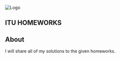 ![Logo](https://ari24.com/assets/img/default-haber.svg)

## ITU HOMEWORKS



## About

I will share all of my solutions to the given homeworks.
